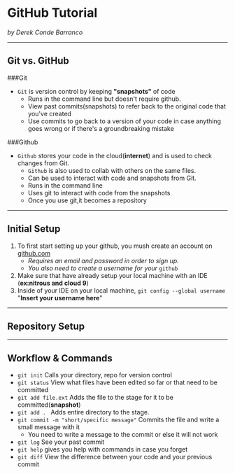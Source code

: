 # GitHub Tutorial

_by Derek Conde Barranco_

---
## Git vs. GitHub
###Git
* `Git` is version control by keeping **"snapshots"** of code
   * Runs in the command line but doesn't require github. 
   * View past commits(snapshots) to refer back to the original code that you've created
   * Use commits to go back to a version of your code in case anything goes wrong or if there's a groundbreaking mistake

###Github
* `Github` stores your code in the cloud(**internet**) and is used to check changes from Git.
    * `Github` is also used to collab with others on the same files.
    * Can be used to interact with code and snapshots from Git.
    * Runs in the command line
     * Uses git to interact with code from the snapshots
     * Once you use git,it becomes a repository
---   
## Initial Setup
1. To first start setting up your github, you mush create an account on [github.com](http://www.github.com)
   * _Requires an email and password in order to sign up._
   * _You also need to create a username for your_ `github`
2. Make sure that have already setup your local machine with an IDE (**ex:nitrous and cloud 9**)
3. Inside of your IDE on your local machine, `git config --global username` "**Insert your username here**"

---
## Repository Setup



---
## Workflow & Commands
* `git init` Calls your directory, repo for version control
* `git status` View what files have been edited so far or that need to be committed
* `git add file.ext` Adds the file to the stage for it to be committed(**snapshot**)
* `git add . ` Adds entire directory to the stage.
* `git commit -m "short/specific message"` Commits the file and write a small message with it
     * You need to write a message to the commit or else it will not work
* `git log` See your past commit
* `git help` gives you help with commands in case you forget
* `git diff` View the difference between your code and your previous commit